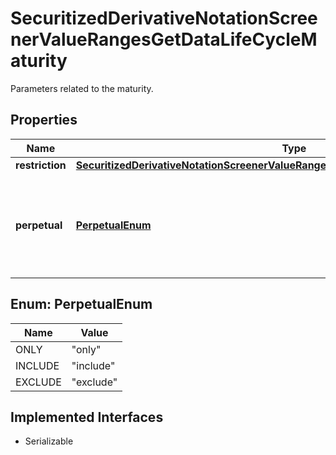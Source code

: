 

# SecuritizedDerivativeNotationScreenerValueRangesGetDataLifeCycleMaturity

Parameters related to the maturity.

## Properties

Name | Type | Description | Notes
------------ | ------------- | ------------- | -------------
**restriction** | [**SecuritizedDerivativeNotationScreenerValueRangesGetDataLifeCycleMaturityRestriction**](SecuritizedDerivativeNotationScreenerValueRangesGetDataLifeCycleMaturityRestriction.md) |  |  [optional]
**perpetual** | [**PerpetualEnum**](#PerpetualEnum) | Defines whether or not perpetual securitized derivatives, i.e. such that do not mature, are included in the result. The value &#x60;only&#x60; can be used if both parameters &#x60;maturity.restriction.date&#x60; and &#x60;maturity.restriction.remainingTermDays&#x60; are not set. |  [optional]



## Enum: PerpetualEnum

Name | Value
---- | -----
ONLY | &quot;only&quot;
INCLUDE | &quot;include&quot;
EXCLUDE | &quot;exclude&quot;


## Implemented Interfaces

* Serializable


